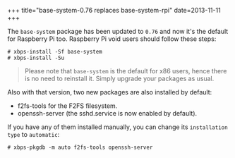 +++
title="base-system-0.76 replaces base-system-rpi"
date=2013-11-11
+++

The `base-system` package has been updated to `0.76` and now it's the default for Raspberry Pi too.
Raspberry Pi void users should follow these steps:

```
# xbps-install -Sf base-system
# xbps-install -Su
```

> Please note that `base-system` is the default for x86 users, hence there is no need to reinstall it. Simply upgrade your packages as usual.

Also with that version, two new packages are also installed by default:

 - f2fs-tools for the F2FS filesystem.
 - openssh-server (the sshd.service is now enabled by default).

If you have any of them installed manually, you can change its `installation type` to `automatic`:

```
# xbps-pkgdb -m auto f2fs-tools openssh-server
```
